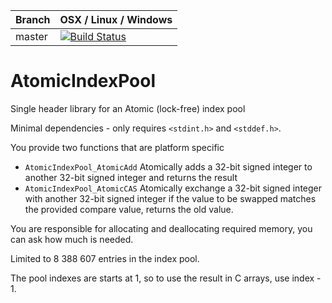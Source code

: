 |Branch      | OSX / Linux / Windows |
|------------|---------|
|master      | [![Build Status](https://travis-ci.org/DanEngelbrecht/AtomicIndexPool.svg?branch=master)](https://travis-ci.org/DanEngelbrecht/AtomicIndexPool?branch=master) |


# AtomicIndexPool
Single header library for an Atomic (lock-free) index pool

Minimal dependencies - only requires `<stdint.h>` and `<stddef.h>`.

You provide two functions that are platform specific
 - `AtomicIndexPool_AtomicAdd` Atomically adds a 32-bit signed integer to another 32-bit signed integer and returns the result
 - `AtomicIndexPool_AtomicCAS` Atomically exchange a 32-bit signed integer with another 32-bit signed integer if the value to be swapped matches the provided compare value, returns the old value.

You are responsible for allocating and deallocating required memory, you can ask how much is needed.

Limited to 8 388 607 entries in the index pool.

The pool indexes are starts at 1, so to use the result in C arrays, use index - 1.

